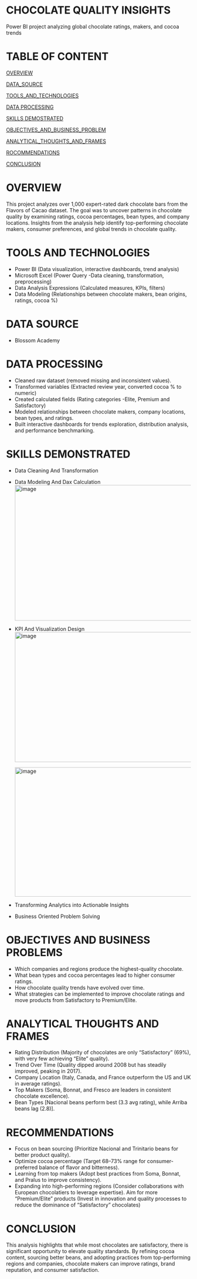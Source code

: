 # CHOCOLATE QUALITY INSIGHTS
Power BI project analyzing global chocolate ratings, makers, and cocoa trends

#  TABLE OF CONTENT
[OVERVIEW](#OVERVIEW)

[DATA_SOURCE](#DATA_SOURCE)

[TOOLS_AND_TECHNOLOGIES](#TOOLS-AND-TECHNOLOGIES)

[DATA PROCESSING](#DATA-PROCESSING)

[SKILLS DEMOSTRATED](#SKILLS-DEMONSTRATED)

[OBJECTIVES_AND_BUSINESS_PROBLEM](#OBJECTIVES-AND-BUSINESS_PROBLEM)

[ANALYTICAL_THOUGHTS_AND_FRAMES](#ANALYTICAL-THOUGHS-AND-FRAMES)

[ROCOMMENDATIONS](#ROCOMMENDATIONS)

[CONCLUSION](#CONCLUSION) 

# OVERVIEW
This project analyzes over 1,000 expert-rated dark chocolate bars from the Flavors of Cacao dataset. The goal was to uncover patterns in chocolate quality by examining ratings, cocoa percentages, bean types, and company locations. Insights from the analysis help identify top-performing chocolate makers, consumer preferences, and global trends in chocolate quality.

#  TOOLS AND TECHNOLOGIES

* Power BI (Data visualization, interactive dashboards, trend analysis)
* Microsoft Excel (Power Query -Data cleaning, transformation, preprocessing)
* Data Analysis Expressions (Calculated measures, KPIs, filters)
* Data Modeling (Relationships between chocolate makers, bean origins, ratings, cocoa %)

 #  DATA SOURCE
 * Blossom Academy


#  DATA PROCESSING

* Cleaned raw dataset (removed missing and inconsistent values).
* Transformed variables (Extracted review year, converted cocoa % to numeric)
* Created calculated fields (Rating categories -Elite, Premium and Satisfactory)
* Modeled relationships between chocolate makers, company locations, bean types, and ratings.
* Built interactive dashboards for trends exploration, distribution analysis, and performance benchmarking.

#  SKILLS DEMONSTRATED

* Data Cleaning And Transformation

* Data Modeling And Dax Calculation
  <img width="656" height="369" alt="image" src="https://github.com/user-attachments/assets/0c15dcf4-bd88-48ae-b9ea-87ca0b907b6b" />


* KPI And Visualization Design
  <img width="616" height="354" alt="image" src="https://github.com/user-attachments/assets/fc5c2a81-3a76-4e5c-b79f-e8198e123e36" />

  <img width="614" height="352" alt="image" src="https://github.com/user-attachments/assets/55643808-d4c4-4e5a-81f0-b6fa5bd74ba9" />



* Transforming Analytics into Actionable Insights

* Business Oriented Problem Solving


#  OBJECTIVES AND BUSINESS PROBLEMS

* Which companies and regions produce the highest-quality chocolate.
* What bean types and cocoa percentages lead to higher consumer ratings.
* How chocolate quality trends have evolved over time.
* What strategies can be implemented to improve chocolate ratings and move products from Satisfactory to Premium/Elite.

#  ANALYTICAL THOUGHTS AND FRAMES

* Rating Distribution (Majority of chocolates are only “Satisfactory” (69%), with very few achieving “Elite” quality).
* Trend Over Time (Quality dipped around 2008 but has steadily improved, peaking in 2017).
* Company Location (Italy, Canada, and France outperform the US and UK in average ratings).
* Top Makers (Soma, Bonnat, and Fresco are leaders in consistent chocolate excellence).
* Bean Types [Nacional beans perform best (3.3 avg rating), while Arriba beans lag (2.8)]. 

# RECOMMENDATIONS

* Focus on bean sourcing  (Prioritize Nacional and Trinitario beans for better product quality).
* Optimize cocoa percentage (Target 68–73% range for consumer-preferred balance of flavor and bitterness).
* Learning from top makers (Adopt best practices from Soma, Bonnat, and Pralus to improve consistency).
* Expanding into high-performing regions (Consider collaborations with European chocolatiers to leverage expertise).
Aim for more “Premium/Elite” products (Invest in innovation and quality processes to reduce the dominance of “Satisfactory” chocolates)

# CONCLUSION

This analysis highlights that while most chocolates are satisfactory, there is significant opportunity to elevate quality standards. By refining cocoa content, sourcing better beans, and adopting practices from top-performing regions and companies, chocolate makers can improve ratings, brand reputation, and consumer satisfaction.
